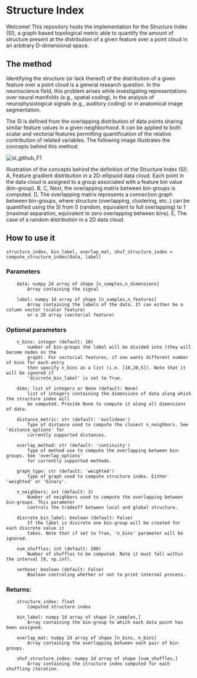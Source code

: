 # Structure Index

Welcome! This repository hosts the implementation for the Structure Index (SI), a graph-based topological metric able to quantify the amount of structure present at the distribution of a given feature over a point cloud in an arbitrary D-dimensional space.

## The method

Identifying the structure (or lack thereof) of the distribution of a given feature over a point cloud is a general research question. In the neuroscience field, this problem arises while investigating representations over neural manifolds (e.g., spatial coding), in the analysis of neurophysiological signals (e.g., auditory coding) or in anatomical image segmentation. 

The SI is defined from the overlapping distribution of data points sharing similar feature values in a given neighborhood. It can be applied to both scalar and vectorial features permitting quantification of the relative contribution of related variables. The following image illustrates the concepts behind this method:

![sI_github_F1](https://user-images.githubusercontent.com/48024498/203568627-fd912bb2-fc94-4c1f-bfe3-85247dc1cde5.png)

Illustration of the concepts behind the definition of the Structure Index (SI). A, Feature gradient distribution in a 2D-ellipsoid data cloud. Each point in the data cloud is assigned to a group associated with a feature bin value (bin-group). B, C, Next, the overlapping matrix between bin-groups is computed. D, The overlapping matrix represents a connection graph between bin-groups, where structure (overlapping, clustering, etc..) can be quantified using the SI from 0 (random, equivalent to full overlapping) to 1 (maximal separation, equivalent to zero overlapping between bins). E, The case of a random distribution in a 2D data cloud.
 
## How to use it
```
structure_index, bin_label, overlap_mat, shuf_structure_index = compute_structure_index(data, label)
```

### Parameters
        data: numpy 2d array of shape [n_samples,n_dimensions]
            Array containing the signal

        label: numpy 1d array of shape [n_samples,n_features]
            Array containing the labels of the data. It can either be a column vector (scalar feature) 
            or a 2D array (vectorial feature)

### Optional parameters
        n_bins: integer (default: 10)
            number of bin-groups the label will be divided into (they will become nodes on the 
            graph). For vectorial features, if one wants different number of bins for each entry
            then specify n_bins as a list (i.e. [10,20,5]). Note that it will be ignored if 
            'discrete_bin_label' is set to True.

        dims: list of integers or None (default: None)
            list of integers containing the dimensions of data along which the structure index will
            be computed. Provide None to compute it along all dimensions of data.
        
        distance_metric: str (default: 'euclidean')
            Type of distance used to compute the closest n_neighbors. See 'distance_options' for 
            currently supported distances.

        overlap_method: str (default: 'continuity')
            Type of method use to compute the overlapping between bin-groups. See 'overlap_options'
            for currently supported methods.

        graph_type: str (default: 'weighted')
            Type of graph used to compute structure index. Either 'weighted' or 'binary'. 

        n_neighbors: int (default: 3)
            Number of neighbors used to compute the overlapping between bin-groups. This parameter 
            controls the tradeoff between local and global structure.

        discrete_bin_label: boolean (default: False)
            If the label is discrete one bin-group will be created for each discrete value it 
            takes. Note that if set to True, 'n_bins' parameter will be ignored.
        
        num_shuffles: int (default: 100)
            Number of shuffles to be computed. Note it must fall within the interval [0, np.inf).

        verbose: boolean (default: False)
            Boolean controling whether or not to print internal process.
            
### Returns:
        structure_index: float
            Computed structure index

        bin_label: numpy 1d array of shape [n_samples,]
            Array containing the bin-group to which each data point has been assigned.

        overlap_mat: numpy 2d array of shape [n_bins, n_bins]
            Array containing the overlapping between each pair of bin-groups.

        shuf_structure_index: numpy 1d array of shape [num_shuffles,]
            Array containing the structure index computed for each shuffling iteration.

